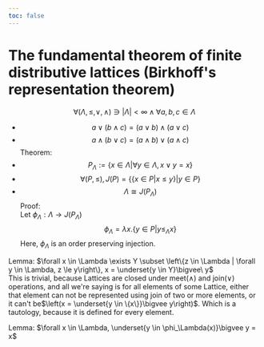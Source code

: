 ```yaml
---
toc: false
---
```

# The fundamental theorem of finite distributive lattices (Birkhoff's representation theorem)

$$\forall (\Lambda, \le, \vee, \wedge) \ni |\Lambda| < \infty \wedge \forall a, b, c \in \Lambda$$
- $$a \vee (b \wedge c) = (a \vee b) \wedge (a \vee c)$$
- $$a \wedge (b \vee c) = (a \wedge b) \vee (a \wedge c)$$
Theorem:
- $$P_\Lambda := \left\{x \in \Lambda | \forall y \in \Lambda, x \vee y = x\right\}$$
- $$\forall (P, \le), J(P) = \{\{x \in P | x \le y\} | y \in P\}$$
- $$\Lambda \cong J(P_\Lambda)$$
Proof:\
Let $\phi_\Lambda : \Lambda \longrightarrow J(P_\Lambda)$
$$\phi_\Lambda = \lambda x.\left\{y \in P | y \le_\Lambda x\right\}$$
Here, $\phi_\Lambda$ is an order preserving injection.

Lemma: $\forall x \in \Lambda \exists Y \subset \left\{z \in \Lambda | \forall y \in \Lambda, z \le y\right\}, x =  \underset{y \in Y}\bigvee\ y$\
This is trivial, because Lattices are closed under meet($\wedge$) and join($\vee$) operations, and all we're saying is
for all elements of some Lattice, either that element can not be represented using join of two or more elements, or it can't be$\left(x = \underset{y \in \{x\}}\bigvee y\right)$.
Which is a tautology, because it is defined for every element.

Lemma: $\forall x \in \Lambda, \underset{y \in \phi_\Lambda(x)}\bigvee y = x$
